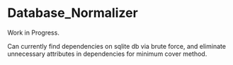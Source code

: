 # Database_Normalizer

Work in Progress.

Can currently find dependencies on sqlite db via brute force, and eliminate unnecessary attributes in dependencies for minimum cover method.

